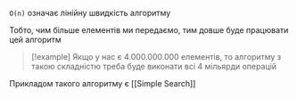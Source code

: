 `O(n)` означає лінійну швидкість алгоритму

Тобто, чим більше елементів ми передаємо, тим довше буде працювати цей алгоритм

> [!example]
> Якщо у нас є $4.000.000.000$ елементів, то алгоритму з такою складністю треба буде виконати всі 4 мільярди операцій

Прикладом такого алгоритму є [[Simple Search]]

